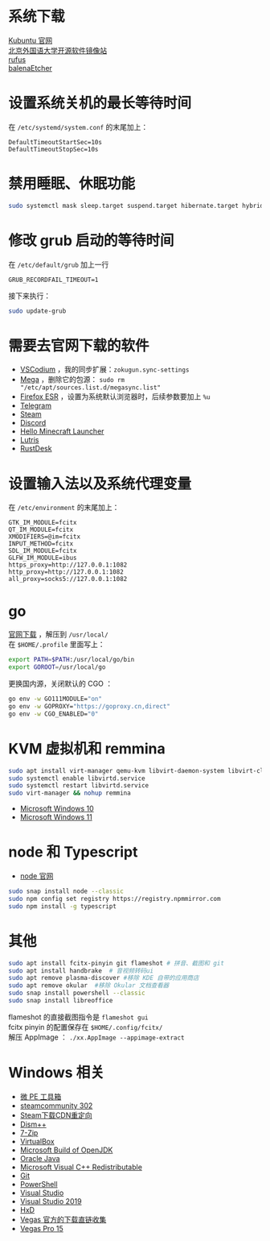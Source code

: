 # 系统下载
[Kubuntu 官网](https://kubuntu.org/getkubuntu/)  
[北京外国语大学开源软件镜像站](https://mirrors.bfsu.edu.cn/ubuntu-cdimage/kubuntu/releases/)  
[rufus](https://rufus.ie/)  
[balenaEtcher](https://www.balena.io/etcher/)   

# 设置系统关机的最长等待时间
在 `/etc/systemd/system.conf` 的末尾加上：   
```
DefaultTimeoutStartSec=10s
DefaultTimeoutStopSec=10s
```

# 禁用睡眠、休眠功能
```bash
sudo systemctl mask sleep.target suspend.target hibernate.target hybrid-sleep.target
```

# 修改 grub 启动的等待时间
在 `/etc/default/grub` 加上一行  
```
GRUB_RECORDFAIL_TIMEOUT=1
```
接下来执行：  
```bash
sudo update-grub
```

# 需要去官网下载的软件
- [VSCodium](https://github.com/VSCodium/vscodium/releases) ，我的同步扩展：`zokugun.sync-settings`   
- [Mega](https://mega.io/desktop)  ，删除它的包源： `sudo rm "/etc/apt/sources.list.d/megasync.list"`
- [Firefox ESR](https://www.mozilla.org/en-US/firefox/all/#product-desktop-esr)  ，设置为系统默认浏览器时，后续参数要加上 `%u`
- [Telegram](https://desktop.telegram.org/)
- [Steam](https://store.steampowered.com/about/)
- [Discord](https://discord.com/)
- [Hello Minecraft Launcher](https://github.com/huanghongxun/HMCL/releases)
- [Lutris](https://github.com/lutris/lutris/releases)
- [RustDesk](https://github.com/rustdesk/rustdesk/releases)

# 设置输入法以及系统代理变量
在 `/etc/environment` 的末尾加上：   
```
GTK_IM_MODULE=fcitx
QT_IM_MODULE=fcitx
XMODIFIERS=@im=fcitx
INPUT_METHOD=fcitx
SDL_IM_MODULE=fcitx
GLFW_IM_MODULE=ibus
https_proxy=http://127.0.0.1:1082
http_proxy=http://127.0.0.1:1082
all_proxy=socks5://127.0.0.1:1082
```

# go
[官网下载](https://go.dev/dl/) ，解压到 `/usr/local/`   
在 `$HOME/.profile` 里面写上：  
```bash
export PATH=$PATH:/usr/local/go/bin
export GOROOT=/usr/local/go
```
更换国内源，关闭默认的 CGO ：   
```bash
go env -w GO111MODULE="on"
go env -w GOPROXY="https://goproxy.cn,direct"
go env -w CGO_ENABLED="0"
```

# KVM 虚拟机和 remmina 
```bash
sudo apt install virt-manager qemu-kvm libvirt-daemon-system libvirt-clients bridge-utils remmina
sudo systemctl enable libvirtd.service
sudo systemctl restart libvirtd.service
sudo virt-manager && nohup remmina
```
- [Microsoft Windows 10](https://www.microsoft.com/en-us/software-download/windows10ISO)
- [Microsoft Windows 11](https://www.microsoft.com/en-us/software-download/windows11)

# node 和 Typescript
- [node 官网](https://nodejs.org/en/download/) 
```bash
sudo snap install node --classic
sudo npm config set registry https://registry.npmmirror.com
sudo npm install -g typescript
```

# 其他
```bash
sudo apt install fcitx-pinyin git flameshot # 拼音、截图和 git
sudo apt install handbrake  # 音视频转码ui
sudo apt remove plasma-discover #移除 KDE 自带的应用商店
sudo apt remove okular  #移除 Okular 文档查看器
sudo snap install powershell --classic
sudo snap install libreoffice
```
flameshot 的直接截图指令是 `flameshot gui`   
fcitx pinyin 的配置保存在 `$HOME/.config/fcitx/`   
解压 AppImage ： `./xx.AppImage --appimage-extract`     

# Windows 相关
- [微 PE 工具箱](https://www.wepe.com.cn/download.html)
- [steamcommunity 302](https://www.dogfight360.com/blog/686/)
- [Steam下载CDN重定向](https://www.dogfight360.com/blog/1531/)
- [Dism++](https://github.com/Chuyu-Team/Dism-Multi-language/releases)
- [7-Zip](https://www.7-zip.org/download.html)
- [VirtualBox](https://www.virtualbox.org/wiki/Downloads)
- [Microsoft Build of OpenJDK](https://docs.microsoft.com/en-us/java/openjdk/download)
- [Oracle Java](https://java.com/zh-CN/download/manual.jsp)
- [Microsoft Visual C++ Redistributable](https://docs.microsoft.com/en-US/cpp/windows/latest-supported-vc-redist?view=msvc-170)
- [Git](https://git-scm.com/downloads)
- [PowerShell](https://github.com/PowerShell/PowerShell#get-powershell) 
- [Visual Studio](https://visualstudio.microsoft.com/)
- [Visual Studio 2019](https://visualstudio.microsoft.com/thank-you-downloading-visual-studio/?sku=Community&rel=16)
- [HxD](https://mh-nexus.de/en/downloads.php?product=HxD20)
- [Vegas 官方的下载直链收集](https://www.vegascreativesoftware.info/us/forum/faq-where-can-i-download-vegas-pro-and-other-vegas-software--104782/)
- [Vegas Pro 15](http://dl04.magix.net/2017/VEGASPro15/update/VEGAS_Pro_15.0.0.416_DE-EN-FR-ES_x64.exe)
